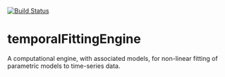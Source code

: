 [![Build Status](http://brainard-jenkins.psych.upenn.edu/buildStatus/icon?job=temporalFittingEngine)](http://brainard-jenkins.psych.upenn.edu/job/temporalFittingEngine/)

# temporalFittingEngine
A computational engine, with associated models, for non-linear fitting of parametric models to time-series data.
 
 
